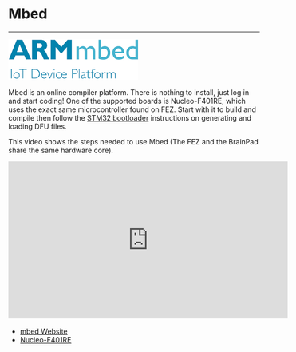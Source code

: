 # Mbed
---
![ARMmbed Logo](images/mbed_logo_noborder.png)

Mbed is an online compiler platform. There is nothing to install, just log in and start coding!
One of the supported boards is Nucleo-F401RE, which uses the exact same microcontroller found on FEZ. Start with it to build and compile then follow the [STM32 bootloader](../tinyclr/loaders/stm32_bootloader.md) instructions on generating and loading DFU files. 

This video shows the steps needed to use Mbed (The FEZ and the BrainPad share the same hardware core).

<iframe width="560" height="315" src="https://www.youtube.com/embed/8qcKctDvV_4" frameborder="0" allowfullscreen></iframe>

* [mbed Website](https://developer.mbed.org/)
* [Nucleo-F401RE](https://developer.mbed.org/platforms/ST-Nucleo-F401RE/)